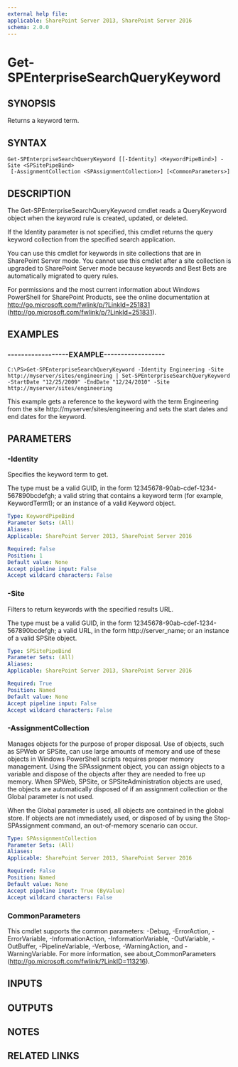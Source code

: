 ```yaml
---
external help file: 
applicable: SharePoint Server 2013, SharePoint Server 2016
schema: 2.0.0
---
```


# Get-SPEnterpriseSearchQueryKeyword

## SYNOPSIS
Returns a keyword term.

## SYNTAX

```
Get-SPEnterpriseSearchQueryKeyword [[-Identity] <KeywordPipeBind>] -Site <SPSitePipeBind>
 [-AssignmentCollection <SPAssignmentCollection>] [<CommonParameters>]
```

## DESCRIPTION
The Get-SPEnterpriseSearchQueryKeyword cmdlet reads a QueryKeyword object when the keyword rule is created, updated, or deleted.

If the Identity parameter is not specified, this cmdlet returns the query keyword collection from the specified search application.

You can use this cmdlet for keywords in site collections that are in SharePoint Server mode.
You cannot use this cmdlet after a site collection is upgraded to SharePoint Server mode because keywords and Best Bets are automatically migrated to query rules.

For permissions and the most current information about Windows PowerShell for SharePoint Products, see the online documentation at http://go.microsoft.com/fwlink/p/?LinkId=251831 (http://go.microsoft.com/fwlink/p/?LinkId=251831).

## EXAMPLES

### ------------------EXAMPLE------------------ 
```
C:\PS>Get-SPEnterpriseSearchQueryKeyword -Identity Engineering -Site http://myserver/sites/engineering | Set-SPEnterpriseSearchQueryKeyword -StartDate "12/25/2009" -EndDate "12/24/2010" -Site http://myserver/sites/engineering
```

This example gets a reference to the keyword with the term Engineering from the site http://myserver/sites/engineering and sets the start dates and end dates for the keyword.

## PARAMETERS

### -Identity
Specifies the keyword term to get.

The type must be a valid GUID, in the form 12345678-90ab-cdef-1234-567890bcdefgh; a valid string that contains a keyword term (for example, KeywordTerm1); or an instance of a valid Keyword object.

```yaml
Type: KeywordPipeBind
Parameter Sets: (All)
Aliases: 
Applicable: SharePoint Server 2013, SharePoint Server 2016

Required: False
Position: 1
Default value: None
Accept pipeline input: False
Accept wildcard characters: False
```

### -Site
Filters to return keywords with the specified results URL.

The type must be a valid GUID, in the form 12345678-90ab-cdef-1234-567890bcdefgh; a valid URL, in the form http://server_name; or an instance of a valid SPSite object.

```yaml
Type: SPSitePipeBind
Parameter Sets: (All)
Aliases: 
Applicable: SharePoint Server 2013, SharePoint Server 2016

Required: True
Position: Named
Default value: None
Accept pipeline input: False
Accept wildcard characters: False
```

### -AssignmentCollection
Manages objects for the purpose of proper disposal.
Use of objects, such as SPWeb or SPSite, can use large amounts of memory and use of these objects in Windows PowerShell scripts requires proper memory management.
Using the SPAssignment object, you can assign objects to a variable and dispose of the objects after they are needed to free up memory.
When SPWeb, SPSite, or SPSiteAdministration objects are used, the objects are automatically disposed of if an assignment collection or the Global parameter is not used.

When the Global parameter is used, all objects are contained in the global store.
If objects are not immediately used, or disposed of by using the Stop-SPAssignment command, an out-of-memory scenario can occur.

```yaml
Type: SPAssignmentCollection
Parameter Sets: (All)
Aliases: 
Applicable: SharePoint Server 2013, SharePoint Server 2016

Required: False
Position: Named
Default value: None
Accept pipeline input: True (ByValue)
Accept wildcard characters: False
```

### CommonParameters
This cmdlet supports the common parameters: -Debug, -ErrorAction, -ErrorVariable, -InformationAction, -InformationVariable, -OutVariable, -OutBuffer, -PipelineVariable, -Verbose, -WarningAction, and -WarningVariable. For more information, see about_CommonParameters (http://go.microsoft.com/fwlink/?LinkID=113216).

## INPUTS

## OUTPUTS

## NOTES

## RELATED LINKS


